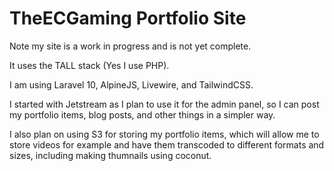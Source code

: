 # TheECGaming Portfolio Site

Note my site is a work in progress and is not yet complete.

It uses the TALL stack (Yes I use PHP).

I am using Laravel 10, AlpineJS, Livewire, and TailwindCSS.

I started with Jetstream as I plan to use it for the admin panel, so I can post my portfolio items, blog posts, and other things in a simpler way.

I also plan on using S3 for storing my portfolio items, which will allow me to store videos for example and have them transcoded to different formats and sizes, including making thumnails using coconut. 
